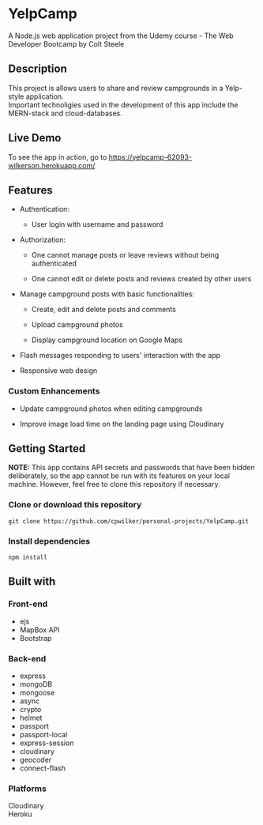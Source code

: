 # YelpCamp

A Node.js web application project from the Udemy course - The Web Developer Bootcamp by Colt Steele

## Description
This project is allows users to share and review campgrounds in a Yelp-style application.  
Important technoligies used in the development of this app include the MERN-stack and cloud-databases.

## Live Demo
To see the app in action, go to https://yelpcamp-62093-wilkerson.herokuapp.com/

## Features
* Authentication:

    * User login with username and password

* Authorization:

    * One cannot manage posts or leave reviews without being authenticated

    * One cannot edit or delete posts and reviews created by other users

* Manage campground posts with basic functionalities:

    * Create, edit and delete posts and comments

    * Upload campground photos

    * Display campground location on Google Maps


* Flash messages responding to users' interaction with the app

* Responsive web design

### Custom Enhancements

* Update campground photos when editing campgrounds

* Improve image load time on the landing page using Cloudinary


## Getting Started
**__NOTE:__** This app contains API secrets and passwords that have been hidden deliberately, so the app cannot be run with its features on your local machine. However, feel free to clone this repository if necessary.

### Clone or download this repository
``git clone https://github.com/cpwilker/personal-projects/YelpCamp.git``
### Install dependencies
``npm install``

## Built with

### Front-end

* ejs
* MapBox API
* Bootstrap

### Back-end
* express
* mongoDB
* mongoose
* async
* crypto
* helmet
* passport
* passport-local
* express-session
* cloudinary
* geocoder
* connect-flash

### Platforms
Cloudinary  
Heroku
